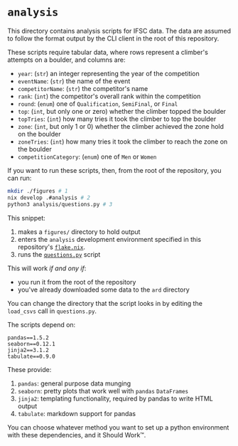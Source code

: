 `analysis`
=====

This directory contains analysis scripts for IFSC data.
The data are assumed to follow the format output by the
CLI client in the root of this repository.

These scripts require tabular data, where rows represent
a climber's attempts on a boulder, and columns are:

- `year`: (`str`) an integer representing the year of the competition
- `eventName`: (`str`) the name of the event
- `competitorName`: (`str`) the competitor's name
- `rank`: (`int`) the competitor's overall rank within the competition
- `round`: (`enum`) one of `Qualification`, `SemiFinal`, or `Final`
- `top`: (`int`, but only one or zero) whether the climber topped the boulder
- `topTries`: (`int`) how many tries it took the climber to top the boulder
- `zone`: (`int`, but only 1 or 0) whether the climber achieved the zone hold on the boulder
- `zoneTries`: (`int`) how many tries it took the climber to reach the zone on the boulder
- `competitionCategory`: (`enum`) one of `Men` or `Women`

If you want to run these scripts, then, from the root of the repository, you can run:

```bash
mkdir ./figures # 1
nix develop .#analysis # 2
python3 analysis/questions.py # 3
```

This snippet:

1. makes a `figures/` directory to hold output
2. enters the `analysis` development environment specified in this repository's
   [`flake.nix`](../flake.nix).
3. runs the [`questions.py`](./questions.py) script

This will work _if and ony if_:

- you run it from the root of the repository
- you've already downloaded some data to the `ard` directory

You can change the directory that the script looks in by editing the
`load_csvs` call in `questions.py`.

The scripts depend on:

```
pandas==1.5.2
seaborn==0.12.1
jinja2==3.1.2
tabulate==0.9.0
```

These provide:

1. `pandas`: general purpose data munging
2. `seaborn`: pretty plots that work well with `pandas` `DataFrames`
3. `jinja2`: templating functionality, required by pandas to write HTML output
4. `tabulate`: markdown support for pandas

You can choose whatever method you want to set up a python environment with these dependencies,
and it Should Work:tm:.
